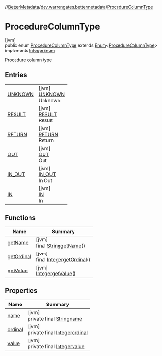 //[BetterMetadata](../../../index.md)/[dev.warrengates.bettermetadata](../index.md)/[ProcedureColumnType](index.md)

# ProcedureColumnType

[jvm]\
public enum [ProcedureColumnType](index.md) extends [Enum](https://docs.oracle.com/javase/8/docs/api/java/lang/Enum.html)&lt;[ProcedureColumnType](index.md)&gt; implements [IntegerEnum](../-integer-enum/index.md)

Procedure column type

## Entries

| | |
|---|---|
| [UNKNOWN](-u-n-k-n-o-w-n/index.md) | [jvm]<br>[UNKNOWN](-u-n-k-n-o-w-n/index.md)<br>Unknown |
| [RESULT](-r-e-s-u-l-t/index.md) | [jvm]<br>[RESULT](-r-e-s-u-l-t/index.md)<br>Result |
| [RETURN](-r-e-t-u-r-n/index.md) | [jvm]<br>[RETURN](-r-e-t-u-r-n/index.md)<br>Return |
| [OUT](-o-u-t/index.md) | [jvm]<br>[OUT](-o-u-t/index.md)<br>Out |
| [IN_OUT](-i-n_-o-u-t/index.md) | [jvm]<br>[IN_OUT](-i-n_-o-u-t/index.md)<br>In Out |
| [IN](-i-n/index.md) | [jvm]<br>[IN](-i-n/index.md)<br>In |

## Functions

| Name | Summary |
|---|---|
| [getName](get-name.md) | [jvm]<br>final [String](https://docs.oracle.com/javase/8/docs/api/java/lang/String.html)[getName](get-name.md)() |
| [getOrdinal](get-ordinal.md) | [jvm]<br>final [Integer](https://docs.oracle.com/javase/8/docs/api/java/lang/Integer.html)[getOrdinal](get-ordinal.md)() |
| [getValue](get-value.md) | [jvm]<br>[Integer](https://docs.oracle.com/javase/8/docs/api/java/lang/Integer.html)[getValue](get-value.md)() |

## Properties

| Name | Summary |
|---|---|
| [name](../-version-column-type/-i-s_-p-s-e-u-d-o_-c-o-l-u-m-n/index.md#-372974862%2FProperties%2F-1216412040) | [jvm]<br>private final [String](https://docs.oracle.com/javase/8/docs/api/java/lang/String.html)[name](../-version-column-type/-i-s_-p-s-e-u-d-o_-c-o-l-u-m-n/index.md#-372974862%2FProperties%2F-1216412040) |
| [ordinal](../-version-column-type/-i-s_-p-s-e-u-d-o_-c-o-l-u-m-n/index.md#-739389684%2FProperties%2F-1216412040) | [jvm]<br>private final [Integer](https://docs.oracle.com/javase/8/docs/api/java/lang/Integer.html)[ordinal](../-version-column-type/-i-s_-p-s-e-u-d-o_-c-o-l-u-m-n/index.md#-739389684%2FProperties%2F-1216412040) |
| [value](-i-n/index.md#-1029400170%2FProperties%2F-1216412040) | [jvm]<br>private final [Integer](https://docs.oracle.com/javase/8/docs/api/java/lang/Integer.html)[value](-i-n/index.md#-1029400170%2FProperties%2F-1216412040) |
